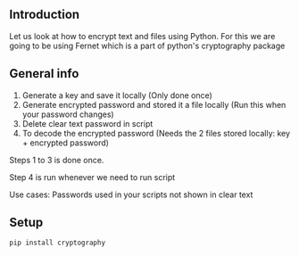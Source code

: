 ## Introduction

Let us look at how to encrypt text and files using Python.
For this we are going to be using Fernet which is a part of python's cryptography package

## General info

1. Generate a key and save it locally (Only done once)
2. Generate encrypted password and stored it a file locally (Run this when your password changes)
3. Delete clear text password in script
4. To decode the encrypted password (Needs the 2 files stored locally: key + encrypted password)

Steps 1 to 3 is done once.

Step 4 is run whenever we need to run script

Use cases:
Passwords used in your scripts not shown in clear text

## Setup
```
pip install cryptography

```

